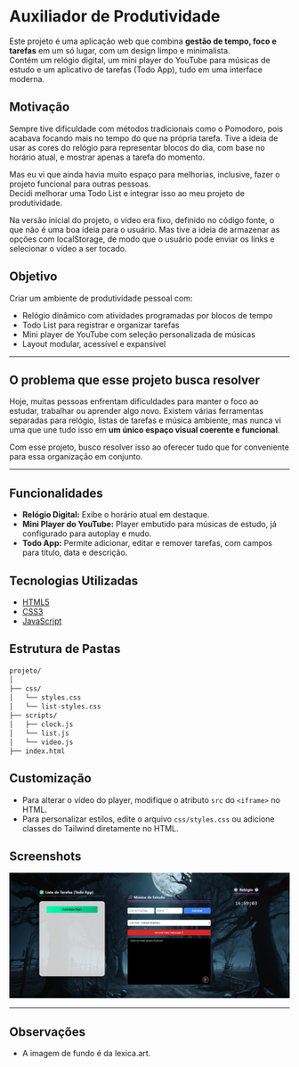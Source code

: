 # Auxiliador de Produtividade

Este projeto é uma aplicação web que combina **gestão de tempo, foco e tarefas** em um só lugar, com um design limpo e minimalista.  
Contém um relógio digital, um mini player do YouTube para músicas de estudo e um aplicativo de tarefas (Todo App), tudo em uma interface moderna.

## Motivação

Sempre tive dificuldade com métodos tradicionais como o Pomodoro, pois acabava focando mais no tempo do que na própria tarefa. Tive a ideia de usar as cores do relógio para representar blocos do dia, com base no horário atual, e mostrar apenas a tarefa do momento.  

Mas eu vi que ainda havia muito espaço para melhorias, inclusive, fazer o projeto funcional para outras pessoas.  
Decidi melhorar uma Todo List e integrar isso ao meu projeto de produtividade.

Na versão inicial do projeto, o vídeo era fixo, definido no código fonte, o que não é uma boa ideia para o usuário. Mas tive a ideia de armazenar as opções com localStorage, de modo que o usuário pode enviar os links e selecionar o vídeo a ser tocado.

## Objetivo

Criar um ambiente de produtividade pessoal com:
- Relógio dinâmico com atividades programadas por blocos de tempo
- Todo List para registrar e organizar tarefas
- Mini player de YouTube com seleção personalizada de músicas
- Layout modular, acessível e expansível

---

## O problema que esse projeto busca resolver

Hoje, muitas pessoas enfrentam dificuldades para manter o foco ao estudar, trabalhar ou aprender algo novo. Existem várias ferramentas separadas para relógio, listas de tarefas e música ambiente, mas nunca vi uma que une tudo isso em **um único espaço visual coerente e funcional**.

Com esse projeto, busco resolver isso ao oferecer tudo que for conveniente para essa organização em conjunto.

---

## Funcionalidades

- **Relógio Digital:** Exibe o horário atual em destaque.
- **Mini Player do YouTube:** Player embutido para músicas de estudo, já configurado para autoplay e mudo.
- **Todo App:** Permite adicionar, editar e remover tarefas, com campos para título, data e descrição.

## Tecnologias Utilizadas

- [HTML5](https://developer.mozilla.org/pt-BR/docs/Web/HTML)
- [CSS3](https://developer.mozilla.org/pt-BR/docs/Web/CSS)
- [JavaScript](https://developer.mozilla.org/pt-BR/docs/Web/JavaScript)

## Estrutura de Pastas

```
projeto/
│
├── css/
│   └── styles.css
│   └── list-styles.css
├── scripts/
│   ├── clock.js
│   └── list.js
│   └── video.js
├── index.html
```


## Customização

- Para alterar o vídeo do player, modifique o atributo `src` do `<iframe>` no HTML.
- Para personalizar estilos, edite o arquivo `css/styles.css` ou adicione classes do Tailwind diretamente no HTML.

## Screenshots

![Screenshot do projeto](image.png)

---

## Observações
- A imagem de fundo é da lexica.art.